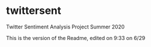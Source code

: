 # twittersent
Twitter Sentiment Analysis Project Summer 2020

This is the version of the Readme, edited on 9:33 on 6/29
